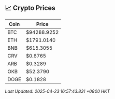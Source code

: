 ## 📈 Crypto Prices

| Coin | Price |
| ---- | ----- |
| BTC | $94288.9252 |
| ETH | $1791.0140 |
| BNB | $615.3055 |
| CRV | $0.6765 |
| ARB | $0.3289 |
| OKB | $52.3790 |
| DOGE | $0.1828 |

_Last Updated: 2025-04-23 16:57:43.831 +0800 HKT_